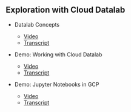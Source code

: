 ## Exploration with Cloud Datalab

- Datalab Concepts
    - [Video](https://drive.google.com/file/d/1KY5XXracyVzJsOBAbO-sF2SPSqz33Rt7/view)
    - [Transcript]()

- Demo: Working with Cloud Datalab
    - [Video](https://drive.google.com/file/d/1oEaFH10ra5Up1uNAOxFleZiQr67J_11R/view)
    - [Transcript]()


- Demo: Jupyter Notebooks in GCP
    - [Video](https://drive.google.com/file/d/1PUhxMp6DtKyWOZRnzwm4f9m3OOWntftZ/view)
    - [Transcript]()
